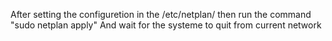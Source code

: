 After setting the configuretion in the /etc/netplan/ 
then run the command "sudo netplan apply"
And wait for the systeme to quit from current network
